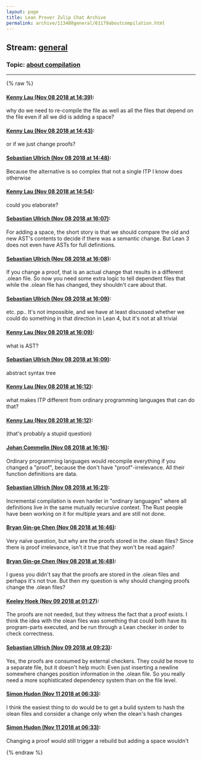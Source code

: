 ```yaml
---
layout: page
title: Lean Prover Zulip Chat Archive 
permalink: archive/113488general/61179aboutcompilation.html
---
```


## Stream: [general](index.html)
### Topic: [about compilation](61179aboutcompilation.html)

---


{% raw %}
#### [ Kenny Lau (Nov 08 2018 at 14:39)](https://leanprover.zulipchat.com/#narrow/stream/113488-general/topic/about%20compilation/near/147299477):
why do we need to re-compile the file as well as all the files that depend on the file even if all we did is adding a space?

#### [ Kenny Lau (Nov 08 2018 at 14:43)](https://leanprover.zulipchat.com/#narrow/stream/113488-general/topic/about%20compilation/near/147299709):
or if we just change proofs?

#### [ Sebastian Ullrich (Nov 08 2018 at 14:48)](https://leanprover.zulipchat.com/#narrow/stream/113488-general/topic/about%20compilation/near/147300005):
Because the alternative is so complex that not a single ITP I know does otherwise

#### [ Kenny Lau (Nov 08 2018 at 14:54)](https://leanprover.zulipchat.com/#narrow/stream/113488-general/topic/about%20compilation/near/147300301):
could you elaborate?

#### [ Sebastian Ullrich (Nov 08 2018 at 16:07)](https://leanprover.zulipchat.com/#narrow/stream/113488-general/topic/about%20compilation/near/147305164):
For adding a space, the short story is that we should compare the old and new AST's contents to decide if there was a semantic change. But Lean 3 does not even have ASTs for full definitions.

#### [ Sebastian Ullrich (Nov 08 2018 at 16:08)](https://leanprover.zulipchat.com/#narrow/stream/113488-general/topic/about%20compilation/near/147305250):
If you change a proof, that is an actual change that results in a different .olean file. So now you need some extra logic to tell dependent files that while the .olean file has changed, they shouldn't care about that.

#### [ Sebastian Ullrich (Nov 08 2018 at 16:09)](https://leanprover.zulipchat.com/#narrow/stream/113488-general/topic/about%20compilation/near/147305300):
etc. pp.. It's not impossible, and we have at least discussed whether we could do something in that direction in Lean 4, but it's not at all trivial

#### [ Kenny Lau (Nov 08 2018 at 16:09)](https://leanprover.zulipchat.com/#narrow/stream/113488-general/topic/about%20compilation/near/147305319):
what is AST?

#### [ Sebastian Ullrich (Nov 08 2018 at 16:09)](https://leanprover.zulipchat.com/#narrow/stream/113488-general/topic/about%20compilation/near/147305325):
abstract syntax tree

#### [ Kenny Lau (Nov 08 2018 at 16:12)](https://leanprover.zulipchat.com/#narrow/stream/113488-general/topic/about%20compilation/near/147305521):
what makes ITP different from ordinary programming languages that can do that?

#### [ Kenny Lau (Nov 08 2018 at 16:12)](https://leanprover.zulipchat.com/#narrow/stream/113488-general/topic/about%20compilation/near/147305525):
(that's probably a stupid question)

#### [ Johan Commelin (Nov 08 2018 at 16:16)](https://leanprover.zulipchat.com/#narrow/stream/113488-general/topic/about%20compilation/near/147305750):
Ordinary programming languages would recompile everything if you changed a "proof", because the don't have "proof"-irrelevance. All their function definitions are data.

#### [ Sebastian Ullrich (Nov 08 2018 at 16:21)](https://leanprover.zulipchat.com/#narrow/stream/113488-general/topic/about%20compilation/near/147306095):
Incremental compilation is even harder in "ordinary languages" where all definitions live in the same mutually recursive context. The Rust people have been working on it for multiple years and are still not done.

#### [ Bryan Gin-ge Chen (Nov 08 2018 at 16:46)](https://leanprover.zulipchat.com/#narrow/stream/113488-general/topic/about%20compilation/near/147307938):
Very naïve question, but why are the proofs stored in the .olean files? Since there is proof irrelevance, isn't it true that they won't be read again?

#### [ Bryan Gin-ge Chen (Nov 08 2018 at 16:48)](https://leanprover.zulipchat.com/#narrow/stream/113488-general/topic/about%20compilation/near/147308007):
I guess you didn't say that the proofs are stored in the .olean files and perhaps it's not true. But then my question is why should changing proofs change the .olean files?

#### [ Keeley Hoek (Nov 09 2018 at 01:27)](https://leanprover.zulipchat.com/#narrow/stream/113488-general/topic/about%20compilation/near/147340884):
The proofs are not needed, but they witness the fact that a proof exists. I think the idea with the olean files was something that could both have its program-parts executed, and be run through a Lean checker in order to check correctness.

#### [ Sebastian Ullrich (Nov 09 2018 at 09:23)](https://leanprover.zulipchat.com/#narrow/stream/113488-general/topic/about%20compilation/near/147357737):
Yes, the proofs are consumed by external checkers. They could be move to a separate file, but it doesn't help much: Even just inserting a newline somewhere changes position information in the .olean file. So you really need a more sophisticated dependency system than on the file level.

#### [ Simon Hudon (Nov 11 2018 at 06:33)](https://leanprover.zulipchat.com/#narrow/stream/113488-general/topic/about%20compilation/near/147464338):
I think the easiest thing to do would be to get a build system to hash the olean files and consider a change only when the olean's hash changes

#### [ Simon Hudon (Nov 11 2018 at 06:33)](https://leanprover.zulipchat.com/#narrow/stream/113488-general/topic/about%20compilation/near/147464339):
Changing a proof would still trigger a rebuild but adding a space wouldn't


{% endraw %}
